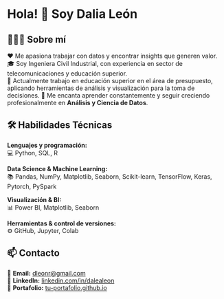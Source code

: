 # Hola! 👋 Soy Dalia León

## 👩🏻‍💻 Sobre mí
❤️ Me apasiona trabajar con datos y encontrar insights que generen valor.  
🎓 Soy Ingeniera Civil Industrial, con experiencia en sector de telecomunicaciones y educación superior.  
💼 Actualmente trabajo en educación superior en el área de presupuesto, aplicando herramientas de análisis y visualización para la toma de decisiones. 
🌱 Me encanta aprender constantemente y seguir creciendo profesionalmente en **Análisis y Ciencia de Datos**.  

## 🛠 Habilidades Técnicas

**Lenguajes y programación:**  
💻 Python, SQL, R

**Data Science & Machine Learning:**  
📚 Pandas, NumPy, Matplotlib, Seaborn, Scikit-learn, TensorFlow, Keras, Pytorch, PySpark 

**Visualización & BI:**  
📊 Power BI, Matplotlib, Seaborn  

**Herramientas & control de versiones:**  
⚙️ GitHub, Jupyter, Colab  

## 📫 Contacto 

📧 **Email:** [dleonr@gmail.com](mailto:dleonriva@gmail.com)  
💼 **LinkedIn:** [linkedin.com/in/dalealeon](https://www.linkedin.com/in/dalia-leon-r/)  
📂 **Portafolio:** [tu-portafolio.github.io](https://dleonriva.github.io/)



